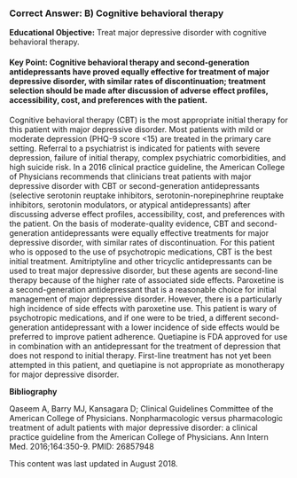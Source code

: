 
### Correct Answer: B) Cognitive behavioral therapy 

**Educational Objective:** Treat major depressive disorder with cognitive behavioral therapy.

#### **Key Point:** Cognitive behavioral therapy and second-generation antidepressants have proved equally effective for treatment of major depressive disorder, with similar rates of discontinuation; treatment selection should be made after discussion of adverse effect profiles, accessibility, cost, and preferences with the patient.

Cognitive behavioral therapy (CBT) is the most appropriate initial therapy for this patient with major depressive disorder. Most patients with mild or moderate depression (PHQ-9 score <15) are treated in the primary care setting. Referral to a psychiatrist is indicated for patients with severe depression, failure of initial therapy, complex psychiatric comorbidities, and high suicide risk. In a 2016 clinical practice guideline, the American College of Physicians recommends that clinicians treat patients with major depressive disorder with CBT or second-generation antidepressants (selective serotonin reuptake inhibitors, serotonin-norepinephrine reuptake inhibitors, serotonin modulators, or atypical antidepressants) after discussing adverse effect profiles, accessibility, cost, and preferences with the patient. On the basis of moderate-quality evidence, CBT and second-generation antidepressants were equally effective treatments for major depressive disorder, with similar rates of discontinuation. For this patient who is opposed to the use of psychotropic medications, CBT is the best initial treatment.
Amitriptyline and other tricyclic antidepressants can be used to treat major depressive disorder, but these agents are second-line therapy because of the higher rate of associated side effects.
Paroxetine is a second-generation antidepressant that is a reasonable choice for initial management of major depressive disorder. However, there is a particularly high incidence of side effects with paroxetine use. This patient is wary of psychotropic medications, and if one were to be tried, a different second-generation antidepressant with a lower incidence of side effects would be preferred to improve patient adherence.
Quetiapine is FDA approved for use in combination with an antidepressant for the treatment of depression that does not respond to initial therapy. First-line treatment has not yet been attempted in this patient, and quetiapine is not appropriate as monotherapy for major depressive disorder.

**Bibliography**

Qaseem A, Barry MJ, Kansagara D; Clinical Guidelines Committee of the American College of Physicians. Nonpharmacologic versus pharmacologic treatment of adult patients with major depressive disorder: a clinical practice guideline from the American College of Physicians. Ann Intern Med. 2016;164:350-9. PMID: 26857948

This content was last updated in August 2018.